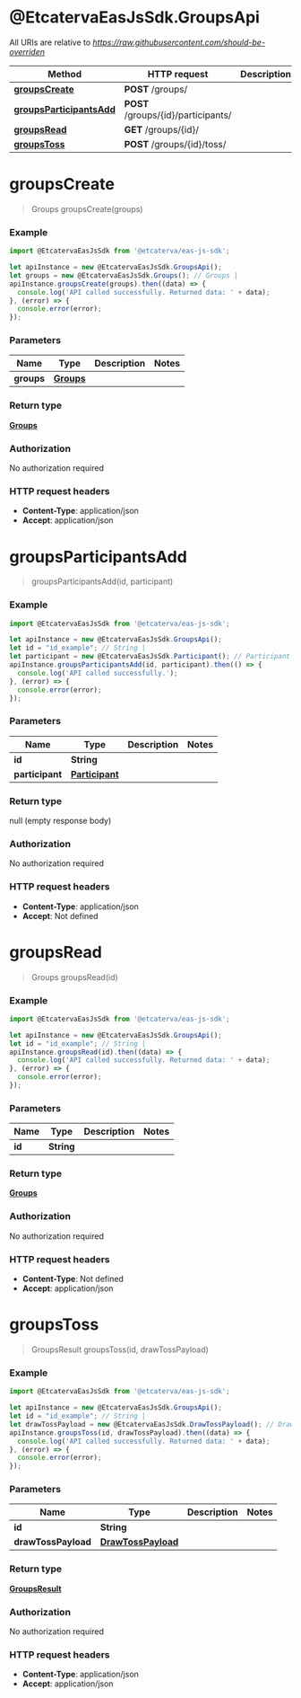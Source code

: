 # @EtcatervaEasJsSdk.GroupsApi

All URIs are relative to *https://raw.githubusercontent.com/should-be-overriden*

Method | HTTP request | Description
------------- | ------------- | -------------
[**groupsCreate**](GroupsApi.md#groupsCreate) | **POST** /groups/ | 
[**groupsParticipantsAdd**](GroupsApi.md#groupsParticipantsAdd) | **POST** /groups/{id}/participants/ | 
[**groupsRead**](GroupsApi.md#groupsRead) | **GET** /groups/{id}/ | 
[**groupsToss**](GroupsApi.md#groupsToss) | **POST** /groups/{id}/toss/ | 


<a name="groupsCreate"></a>
# **groupsCreate**
> Groups groupsCreate(groups)



### Example
```javascript
import @EtcatervaEasJsSdk from '@etcaterva/eas-js-sdk';

let apiInstance = new @EtcatervaEasJsSdk.GroupsApi();
let groups = new @EtcatervaEasJsSdk.Groups(); // Groups | 
apiInstance.groupsCreate(groups).then((data) => {
  console.log('API called successfully. Returned data: ' + data);
}, (error) => {
  console.error(error);
});

```

### Parameters

Name | Type | Description  | Notes
------------- | ------------- | ------------- | -------------
 **groups** | [**Groups**](Groups.md)|  | 

### Return type

[**Groups**](Groups.md)

### Authorization

No authorization required

### HTTP request headers

 - **Content-Type**: application/json
 - **Accept**: application/json

<a name="groupsParticipantsAdd"></a>
# **groupsParticipantsAdd**
> groupsParticipantsAdd(id, participant)



### Example
```javascript
import @EtcatervaEasJsSdk from '@etcaterva/eas-js-sdk';

let apiInstance = new @EtcatervaEasJsSdk.GroupsApi();
let id = "id_example"; // String | 
let participant = new @EtcatervaEasJsSdk.Participant(); // Participant | 
apiInstance.groupsParticipantsAdd(id, participant).then(() => {
  console.log('API called successfully.');
}, (error) => {
  console.error(error);
});

```

### Parameters

Name | Type | Description  | Notes
------------- | ------------- | ------------- | -------------
 **id** | **String**|  | 
 **participant** | [**Participant**](Participant.md)|  | 

### Return type

null (empty response body)

### Authorization

No authorization required

### HTTP request headers

 - **Content-Type**: application/json
 - **Accept**: Not defined

<a name="groupsRead"></a>
# **groupsRead**
> Groups groupsRead(id)



### Example
```javascript
import @EtcatervaEasJsSdk from '@etcaterva/eas-js-sdk';

let apiInstance = new @EtcatervaEasJsSdk.GroupsApi();
let id = "id_example"; // String | 
apiInstance.groupsRead(id).then((data) => {
  console.log('API called successfully. Returned data: ' + data);
}, (error) => {
  console.error(error);
});

```

### Parameters

Name | Type | Description  | Notes
------------- | ------------- | ------------- | -------------
 **id** | **String**|  | 

### Return type

[**Groups**](Groups.md)

### Authorization

No authorization required

### HTTP request headers

 - **Content-Type**: Not defined
 - **Accept**: application/json

<a name="groupsToss"></a>
# **groupsToss**
> GroupsResult groupsToss(id, drawTossPayload)



### Example
```javascript
import @EtcatervaEasJsSdk from '@etcaterva/eas-js-sdk';

let apiInstance = new @EtcatervaEasJsSdk.GroupsApi();
let id = "id_example"; // String | 
let drawTossPayload = new @EtcatervaEasJsSdk.DrawTossPayload(); // DrawTossPayload | 
apiInstance.groupsToss(id, drawTossPayload).then((data) => {
  console.log('API called successfully. Returned data: ' + data);
}, (error) => {
  console.error(error);
});

```

### Parameters

Name | Type | Description  | Notes
------------- | ------------- | ------------- | -------------
 **id** | **String**|  | 
 **drawTossPayload** | [**DrawTossPayload**](DrawTossPayload.md)|  | 

### Return type

[**GroupsResult**](GroupsResult.md)

### Authorization

No authorization required

### HTTP request headers

 - **Content-Type**: application/json
 - **Accept**: application/json

